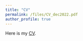```yaml
---
title: "CV"
permalink: /files/CV_dec2022.pdf
author_profile: true
---
```


Here is my [CV](http://auroregonzalez.github.io/files/CV_dec2022.pdf).
